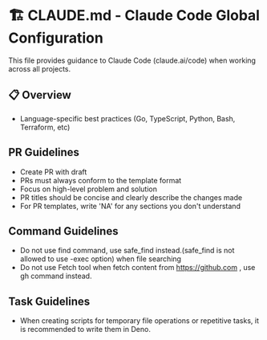 # 🏗️ CLAUDE.md - Claude Code Global Configuration

This file provides guidance to Claude Code (claude.ai/code) when working across all projects.

## 📋 Overview

- Language-specific best practices (Go, TypeScript, Python, Bash, Terraform, etc)

## PR Guidelines

- Create PR with draft
- PRs must always conform to the template format
- Focus on high-level problem and solution
- PR titles should be concise and clearly describe the changes made
- For PR templates, write 'NA' for any sections you don't understand

## Command Guidelines

- Do not use find command, use safe_find instead.(safe_find is not allowed to use -exec option) when file searching
- Do not use Fetch tool when fetch content from <https://github.com> , use gh command instead.

## Task Guidelines

- When creating scripts for temporary file operations or repetitive tasks, it is recommended to write them in Deno.
